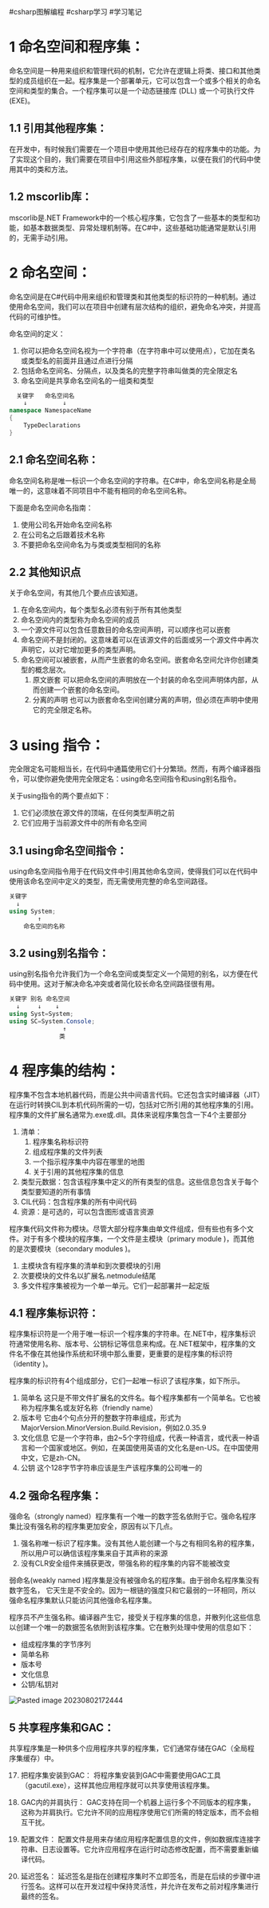 #csharp图解编程  #csharp学习 #学习笔记 

# 1 命名空间和程序集：

命名空间是一种用来组织和管理代码的机制，它允许在逻辑上将类、接口和其他类型的成员组织在一起。程序集是一个部署单元，它可以包含一个或多个相关的命名空间和类型的集合。一个程序集可以是一个动态链接库 (DLL) 或一个可执行文件 (EXE)。

## 1.1 引用其他程序集：

在开发中，有时候我们需要在一个项目中使用其他已经存在的程序集中的功能。为了实现这个目的，我们需要在项目中引用这些外部程序集，以便在我们的代码中使用其中的类和方法。

## 1.2 mscorlib库：

mscorlib是.NET Framework中的一个核心程序集，它包含了一些基本的类型和功能，如基本数据类型、异常处理机制等。在C#中，这些基础功能通常是默认引用的，无需手动引用。

# 2 命名空间：

命名空间是在C#代码中用来组织和管理类和其他类型的标识符的一种机制。通过使用命名空间，我们可以在项目中创建有层次结构的组织，避免命名冲突，并提高代码的可维护性。

命名空间的定义：
1. 你可以把命名空间名视为一个字符串（在字符串中可以使用点），它加在类名或类型名的前面并且通过点进行分隔
2. 包括命名空间名、分隔点，以及类名的完整字符串叫做类的完全限定名
3. 命名空间是共享命名空间名的一组类和类型

```csharp
  关键字   命名空间名
    ↓          ↓
namespace NamespaceName
{
    TypeDeclarations
}
```

## 2.1 命名空间名称：

命名空间名称是唯一标识一个命名空间的字符串。在C#中，命名空间名称是全局唯一的，这意味着不同项目中不能有相同的命名空间名称。

下面是命名空间命名指南：

1. 使用公司名开始命名空间名称
2. 在公司名之后跟着技术名称
3. 不要把命名空间命名为与类或类型相同的名称

## 2.2 其他知识点

关于命名空间，有其他几个要点应该知道。

1. 在命名空间内，每个类型名必须有别于所有其他类型
2. 命名空间内的类型称为命名空间的成员
3. 一个源文件可以包含任意数目的命名空间声明，可以顺序也可以嵌套
4. 命名空间不是封闭的。这意味着可以在该源文件的后面或另一个源文件中再次声明它，以对它增加更多的类型声明。
5. 命名空间可以被嵌套，从而产生嵌套的命名空间。嵌套命名空间允许你创建类型的概念层次。
	1. 原文嵌套 可以把命名空间的声明放在一个封装的命名空间声明体内部，从而创建一个嵌套的命名空间。
	2. 分离的声明 也可以为嵌套命名空间创建分离的声明，但必须在声明中使用它的完全限定名称。

# 3 using 指令：

完全限定名可能相当长，在代码中通篇使用它们十分繁琐。然而，有两个编译器指令，可以使你避免使用完全限定名：using命名空间指令和using别名指令。

关于using指令的两个要点如下：

1. 它们必须放在源文件的顶端，在任何类型声明之前
2. 它们应用于当前源文件中的所有命名空间

## 3.1 using命名空间指令：
using命名空间指令用于在代码文件中引用其他命名空间，使得我们可以在代码中使用该命名空间中定义的类型，而无需使用完整的命名空间路径。

```csharp
关键字
  ↓
using System;
        ↑
    命名空间的名称
```

## 3.2 using别名指令：
using别名指令允许我们为一个命名空间或类型定义一个简短的别名，以方便在代码中使用。这对于解决命名冲突或者简化较长命名空间路径很有用。
```csharp
关键字 别名 命名空间
  ↓     ↓    ↓
using Syst=System;
using SC=System.Console;
               ↑
              类
```


# 4 程序集的结构：

程序集不包含本地机器代码，而是公共中间语言代码。它还包含实时编译器（JIT）在运行时转换CIL到本机代码所需的一切，包括对它所引用的其他程序集的引用。程序集的文件扩展名通常为.exe或.dll。具体来说程序集包含一下4个主要部分

1. 清单：
	1. 程序集名称标识符
	2. 组成程序集的文件列表
	3. 一个指示程序集中内容在哪里的地图
	4. 关于引用的其他程序集的信息
2. 类型元数据：包含该程序集中定义的所有类型的信息。这些信息包含关于每个类型要知道的所有事情
3. CIL代码：包含程序集的所有中间代码
4. 资源：是可选的，可以包含图形或语言资源

程序集代码文件称为模块。尽管大部分程序集由单文件组成，但有些也有多个文件。对于有多个模块的程序集，一个文件是主模块（primary module )，而其他的是次要模块（secondary modules )。

1. 主模块含有程序集的清单和到次要模块的引用
2. 次要模块的文件名以扩展名.netmodule结尾
3. 多文件程序集被视为一个单一单元。它们一起部署并一起定版


## 4.1 程序集标识符：
程序集标识符是一个用于唯一标识一个程序集的字符串。在.NET中，程序集标识符通常使用名称、版本号、公钥标记等信息来构成。在.NET框架中，程序集的文件名不像在其他操作系统和环境中那么重要，更重要的是程序集的标识符（identity )。

程序集的标识符有4个组成部分，它们一起唯一标识了该程序集，如下所示。

1. 简单名 这只是不带文件扩展名的文件名。每个程序集都有一个简单名。它也被称为程序集名或友好名称（friendly name）
2. 版本号 它由4个句点分开的整数字符串组成，形式为MajorVersion.MinorVersion.Build.Revision，例如2.0.35.9
3. 文化信息 它是一个字符串，由2~5个字符组成，代表一种语言，或代表一种语言和一个国家或地区。例如，在美国使用英语的文化名是en-US。在中国使用中文，它是zh-CN。
4. 公钥 这个128字节字符串应该是生产该程序集的公司唯一的

## 4.2 强命名程序集：
强命名（strongly named）程序集有一个唯一的数字签名依附于它。强命名程序集比没有强名称的程序集更加安全，原因有以下几点。

1. 强名称唯一标识了程序集。没有其他人能创建一个与之有相同名称的程序集，所以用户可以确信该程序集来自于其声称的来源
2. 没有CLR安全组件来捕获更改，带强名称的程序集的内容不能被改变

弱命名(weakly named )程序集是没有被强命名的程序集。由于弱命名程序集没有数字签名， 它天生是不安全的。因为一根链的强度只和它最弱的一环相同，所以强命名程序集默认只能访问其他强命名程序集。

程序员不产生强名称。编译器产生它，接受关于程序集的信息，并散列化这些信息以创建一个唯一的数据签名依附到该程序集。它在散列处理中使用的信息如下：
- 组成程序集的字节序列
- 简单名称
- 版本号
- 文化信息
- 公钥/私钥对

![Pasted image 20230802172444](https://cdn.jsdelivr.net/gh/Ailurus-2233/PicGo-ImageRepo@main/work-Image/202308281116996.png)


## 5 共享程序集和GAC：
共享程序集是一种供多个应用程序共享的程序集，它们通常存储在GAC（全局程序集缓存）中。

17. 把程序集安装到GAC：
将程序集安装到GAC中需要使用GAC工具（gacutil.exe），这样其他应用程序就可以共享使用该程序集。

18. GAC内的并肩执行：
GAC支持在同一个机器上运行多个不同版本的程序集，这称为并肩执行。它允许不同的应用程序使用它们所需的特定版本，而不会相互干扰。

19. 配置文件：
配置文件是用来存储应用程序配置信息的文件，例如数据库连接字符串、日志设置等。它允许应用程序在运行时动态修改配置，而不需要重新编译代码。

20. 延迟签名：
延迟签名是指在创建程序集时不立即签名，而是在后续的步骤中进行签名。这样可以在开发过程中保持灵活性，并允许在发布之前对程序集进行最终的签名。
